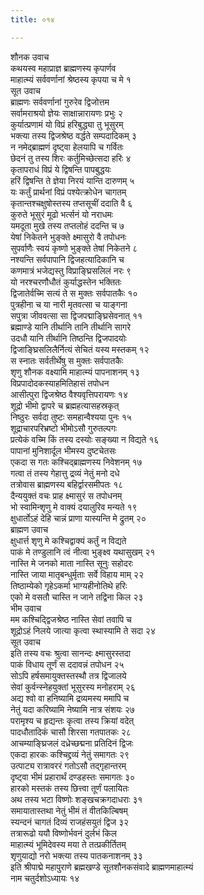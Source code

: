 ```yaml
---
title: ०१४

---
```

शौनक उवाच  
कथयस्व महाप्राज्ञ ब्राह्मणस्य कृपार्णव  
माहात्म्यं सर्ववर्णानां श्रेष्ठस्य कृपया च मे १  
सूत उवाच  
ब्राह्मणः सर्ववर्णानां गुरुरेव द्विजोत्तम  
सर्वामराश्रयो ज्ञेयः साक्षान्नारायणः प्रभुः २  
कुर्यात्प्रणामं यो विप्रं हरिबुद्ध्या तु भूसुरम्  
भक्त्या तस्य द्विजश्रेष्ठ वर्द्धते सम्पदादिकम् ३  
न नमेद्ब्राह्मणं दृष्ट्वा हेलयापि च गर्वितः  
छेदनं तु तस्य शिरः कर्तुमिच्छेत्सदा हरिः ४  
कृतापराधं विप्रं ये द्विषन्ति पापबुद्धयः  
हरिं द्विषन्ति ते ज्ञेया निरयं यान्ति दारुणम् ५  
यः कर्तुं प्रार्थनां विप्रं पश्येत्क्रोधेन चागतम्  
कृतान्तश्चक्षुषोस्तस्य तप्तसूचीं ददाति वै ६  
कुरुते भूसुरं मूढो भर्त्सनं यो नराधमः  
यमदूता मुखे तस्य तप्तलोहं ददन्ति च ७  
येषां निकेतने भुङ्क्ते क्ष्मासुरो वै तपोधनः  
सुपर्वाणैः स्वयं कृष्णो भुङ्क्ते तेषां निकेतने ८  
नश्यन्ति सर्वपापानि द्विजहत्यादिकानि च  
कणमात्रं भजेद्यस्तु विप्राङ्घ्रिसलिलं नरः ९  
यो नरश्चरणौधौतं कुर्याद्धस्तेन भक्तितः  
द्विजातेर्वच्मि सत्यं ते स मुक्तः सर्वपातकैः १०  
पुत्रहीना च या नारी मृतवत्सा च याङ्गना  
सपुत्रा जीववत्सा सा द्विजपद्माङ्घ्रिसेवनात् ११  
ब्रह्माण्डे यानि तीर्थानि तानि तीर्थानि सागरे  
उदधौ यानि तीर्थानि तिष्ठन्ति द्विजपादयोः  
द्विजाङ्घ्रिसलिलैर्नित्यं सेचितं यस्य मस्तकम् १२  
स स्नातः सर्वतीर्थेषु स मुक्तः सर्वपातकैः  
शृणु शौनक वक्ष्यामि माहात्म्यं पापनाशनम् १३  
विप्रपादोदकस्याहमितिहासं तपोधन  
आसीत्पुरा द्विजश्रेष्ठ वैश्यवृत्तिपरायणः १४  
शूद्रो भीमो द्वापरे च ब्रह्महत्यासहस्रकृत्  
निष्ठुरः सर्वदा तुष्टः समहान्वैश्यया पुनः १५  
शूद्राचारपरिभ्रष्टो भीमोऽसौ गुरुतल्पगः  
प्रत्येकं वच्मि किं तस्य दस्योः सङ्ख्या न विद्यते १६  
पापानां मुनिशार्दूल भीमस्य दुष्टचेतसः  
एकदा स गतः कश्चिद्ब्राह्मणस्य निवेशनम् १७  
गत्वा तं तस्य गेहात्तु द्रव्यं नेतुं मनो दधे  
तत्रोवास ब्राह्मणस्य बहिर्द्वारसमीपतः १८  
दैन्ययुक्तं वचः प्राह क्ष्मासुरं स तपोधनम्  
भो स्वामिन्शृणु मे वाक्यं दयालुरिव मन्यते १९  
क्षुधार्तोऽहं देहि चान्नं प्राणा यास्यन्ति मे द्रुतम् २०  
ब्राह्मण उवाच  
क्षुधार्त्त शृणु मे कश्चिद्वाक्यं कर्तुं न विद्यते  
पाकं मे तण्डुलानि त्वं नीत्वा भुङ्क्ष्व यथासुखम् २१  
नास्ति मे जनको माता नास्ति सूनुः सहोदरः  
नास्ति जाया मातृबन्धुर्मृताः सर्वे विहाय माम् २२  
तिष्ठाम्येको गृहेऽकर्मा भाग्यहीनोतिथे हरिः  
एको मे वसतौ चास्ति न जाने तद्विना किल २३  
भीम उवाच  
मम कश्चिद्द्विजश्रेष्ठ नास्ति सेवां तवापि च  
शूद्रोऽहं निलये जात्या कृत्वा स्थास्यामि ते सदा २४  
सूत उवाच  
इति तस्य वचः श्रुत्वा सानन्दः क्ष्मासुरस्तदा  
पाकं विधाय तूर्णं स ददावन्नं तपोधन २५  
सोऽपि हर्षसमायुक्तस्तस्थौ तत्र द्विजालये  
सेवां कुर्वन्स्नेहयुक्तां भूसुरस्य मनोहराम् २६  
अद्य श्वो वा हनिष्यामि द्रव्यमस्य ममापि च  
नेतुं यदा करिष्यामि नेष्यामि नात्र संशयः २७  
परामृश्य च हृद्यन्तः कृत्वा तस्य क्रियां वदेत्  
पादधौतादिकं चासौ शिरसा गतपातकः २८  
आचम्याङ्घ्रिजलं दध्रेच्छद्मना प्रतिदिनं द्विजः  
एकदा हारकः कश्चिद्द्रव्यं नेतुं समागतः २९  
उत्पाट्य रात्रावररं गतोऽसौ तद्गृहान्तरम्  
दृष्ट्वा भीमं प्रहारार्थं दण्डहस्तः समागतः ३०  
हारको मस्तकं तस्य छित्त्वा तूर्णं पलायितः  
अथ तस्य भटा विष्णोः शङ्खचक्रगदाधराः ३१  
समायातास्तथा नेतुं भीमं तं वीतकिल्बिषम्  
स्यन्दनं चागतं दिव्यं राजहंसयुतं द्विज ३२  
तत्रारूढो ययौ विष्णोर्भवनं दुर्लभं किल  
माहात्म्यं भूमिदेवस्य मया ते तत्प्रकीर्तितम्  
शृणुयाद्यो नरो भक्त्या तस्य पातकनाशनम् ३३  
इति श्रीपाद्मे महापुराणे ब्रह्मखण्डे सूतशौनकसंवादे ब्राह्मणमाहात्म्यं  
नाम चतुर्दशोऽध्यायः १४
